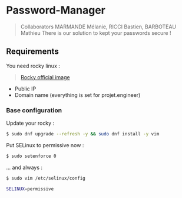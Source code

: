 # Password-Manager

> Collaborators MARMANDE Mélanie, RICCI Bastien, BARBOTEAU Mathieu
There is our solution to kept your passwords secure !

## Requirements

You need rocky linux :
> [Rocky official image](https://rockylinux.org/download/)

- Public IP
- Domain name (everything is set for projet.engineer)


### Base configuration

Update your rocky :

```bash
$ sudo dnf upgrade --refresh -y && sudo dnf install -y vim
```

Put SELinux to permissive now :

```bash
$ sudo setenforce 0
```
... and always :

```bash
$ sudo vim /etc/selinux/config
```

```bash
SELINUX=permissive
```


